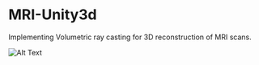 # MRI-Unity3d
Implementing Volumetric ray casting for 3D reconstruction of MRI scans.

![Alt Text](http://giphy.com/gifs/3o6ZtfAuNVPL1e1bE)
